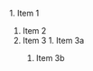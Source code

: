 <fold text='ordered list'>1. Item 1
1. Item 2
1. Item 3
   <fold text='ordered list'>1. Item 3a
   1. Item 3b</fold></fold>